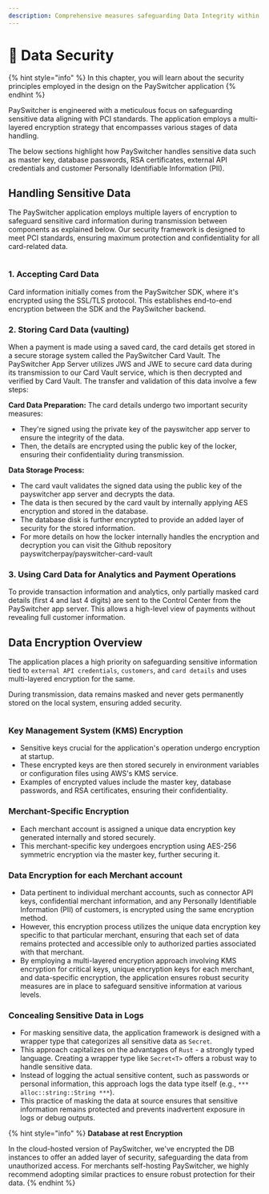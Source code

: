 ```yaml
---
description: Comprehensive measures safeguarding Data Integrity within PaySwitcher
---
```


# 🔐 Data Security

{% hint style="info" %}
In this chapter, you will learn about the security principles employed in the design on the PaySwitcher application
{% endhint %}

PaySwitcher is engineered with a meticulous focus on safeguarding sensitive data aligning with PCI standards. The application employs a multi-layered encryption strategy that encompasses various stages of data handling.

The below sections highlight how PaySwitcher handles sensitive data such as master key, database passwords, RSA certificates, external API credentials and customer Personally Identifiable Information (PII).

## Handling Sensitive Data

The PaySwitcher application employs multiple layers of encryption to safeguard sensitive card information during transmission between components as explained below. Our security framework is designed to meet PCI standards, ensuring maximum protection and confidentiality for all card-related data.

<figure><img src="../.gitbook/assets/system1.jpg" alt=""><figcaption></figcaption></figure>

### 1. Accepting Card Data

Card information initially comes from the PaySwitcher SDK, where it's encrypted using the SSL/TLS protocol. This establishes end-to-end encryption between the SDK and the PaySwitcher backend.

### 2. Storing Card Data (vaulting)

When a payment is made using a saved card, the card details get stored in a secure storage system called the PaySwitcher Card Vault. The PaySwitcher App Server utilizes JWS and JWE to secure card data during its transmission to our Card Vault service, which is then decrypted and verified by Card Vault. The transfer and validation of this data involve a few steps:

**Card Data Preparation:** The card details undergo two important security measures:

* They're signed using the private key of the payswitcher app server to ensure the integrity of the data.
* Then, the details are encrypted using the public key of the locker, ensuring their confidentiality during transmission.

**Data Storage Process:**

* The card vault validates the signed data using the public key of the payswitcher app server and decrypts the data.
* The data is then secured by the card vault by internally applying AES encryption and stored in the database.
* The database disk is further encrypted to provide an added layer of security for the stored information.
* For more details on how the locker internally handles the encryption and decryption you can visit the Github repository payswitcherpay/payswitcher-card-vault

### 3. Using Card Data for Analytics and Payment Operations

To provide transaction information and analytics, only partially masked card details (first 4 and last 4 digits) are sent to the Control Center from the PaySwitcher app server. This allows a high-level view of payments without revealing full customer information.

## Data Encryption Overview

The application places a high priority on safeguarding sensitive information tied to `external API credentials`, `customers`, and `card details` and uses multi-layered encryption for the same.

During transmission, data remains masked and never gets permanently stored on the local system, ensuring added security.

<figure><img src="../.gitbook/assets/system-Page-2 (2).jpg" alt=""><figcaption></figcaption></figure>

### Key Management System (KMS) Encryption

* Sensitive keys crucial for the application's operation undergo encryption at startup.
* These encrypted keys are then stored securely in environment variables or configuration files using AWS's KMS service.
* Examples of encrypted values include the master key, database passwords, and RSA certificates, ensuring their confidentiality.

### Merchant-Specific Encryption

* Each merchant account is assigned a unique data encryption key generated internally and stored securely.
* This merchant-specific key undergoes encryption using AES-256 symmetric encryption via the master key, further securing it.

### Data Encryption for each Merchant account

* Data pertinent to individual merchant accounts, such as connector API keys, confidential merchant information, and any Personally Identifiable Information (PII) of customers, is encrypted using the same encryption method.
* However, this encryption process utilizes the unique data encryption key specific to that particular merchant, ensuring that each set of data remains protected and accessible only to authorized parties associated with that merchant.
* By employing a multi-layered encryption approach involving KMS encryption for critical keys, unique encryption keys for each merchant, and data-specific encryption, the application ensures robust security measures are in place to safeguard sensitive information at various levels.

### Concealing Sensitive Data in Logs

* For masking sensitive data, the application framework is designed with a wrapper type that categorizes all sensitive data as `Secret`.
* This approach capitalizes on the advantages of `Rust` - a strongly typed language. Creating a wrapper type like `Secret<T>` offers a robust way to handle sensitive data.
* Instead of logging the actual sensitive content, such as passwords or personal information, this approach logs the data type itself (e.g., `*** alloc::string::String ***`).
* This practice of masking the data at source ensures that sensitive information remains protected and prevents inadvertent exposure in logs or debug outputs.

{% hint style="info" %}
**Database at rest Encryption**

In the cloud-hosted version of PaySwitcher, we've encrypted the DB instances to offer an added layer of security, safeguarding the data from unauthorized access. For merchants self-hosting PaySwitcher, we highly recommend adopting similar practices to ensure robust protection for their data.
{% endhint %}
